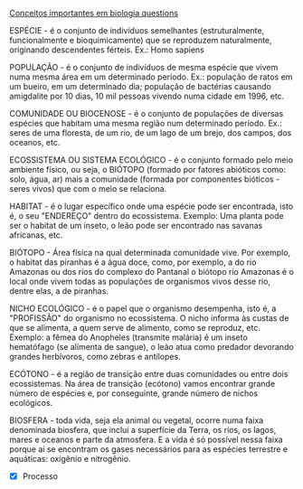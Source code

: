 [Conceitos importantes em biologia questions](Conceitos%20importantes%20em%20biologia%20questions.md)

ESPÉCIE - é o conjunto de indivíduos semelhantes (estruturalmente, funcionalmente e bioquimicamente) que se reproduzem naturalmente, originando descendentes férteis. Ex.: Homo sapiens

POPULAÇÃO - é o conjunto de indivíduos de mesma espécie que vivem numa mesma área em um determinado período. Ex.: população de ratos em um bueiro, em um determinado dia; população de bactérias causando amigdalite por 10 dias, 10 mil pessoas vivendo numa cidade em 1996, etc.

COMUNIDADE OU BIOCENOSE - é o conjunto de populações de diversas espécies que habitam uma mesma região num determinado período. Ex.: seres de uma floresta, de um rio, de um lago de um brejo, dos campos, dos oceanos, etc.

ECOSSISTEMA OU SISTEMA ECOLÓGICO - é o conjunto formado pelo meio ambiente físico, ou seja, o BIÓTOPO (formado por fatores abióticos como: solo, água, ar) mais a comunidade (formada por componentes bióticos - seres vivos) que com o meio se relaciona.

HABITAT - é o lugar específico onde uma espécie pode ser encontrada, isto é, o seu "ENDEREÇO" dentro do ecossistema. Exemplo: Uma planta pode ser o habitat de um inseto, o leão pode ser encontrado nas savanas africanas, etc.

BIÓTOPO - Área física na qual determinada comunidade vive. Por exemplo, o habitat das piranhas é a água doce, como, por exemplo, a do rio Amazonas ou dos rios do complexo do Pantanal o biótopo rio Amazonas é o local onde vivem todas as populações de organismos vivos desse rio, dentre elas, a de piranhas.

NICHO ECOLÓGICO - é o papel que o organismo desempenha, isto é, a "PROFISSÃO" do organismo no ecossistema. O nicho informa às custas de que se alimenta, a quem serve de alimento, como se reproduz, etc. Exemplo: a fêmea do Anopheles (transmite malária) é um inseto hematófago (se alimenta de sangue), o leão atua como predador devorando grandes herbívoros, como zebras e antílopes.

ECÓTONO - é a região de transição entre duas comunidades ou entre dois ecossistemas. Na área de transição (ecótono) vamos encontrar grande número de espécies e, por conseguinte, grande número de nichos ecológicos.

BIOSFERA - toda vida, seja ela animal ou vegetal, ocorre numa faixa denominada biosfera, que inclui a superfície da Terra, os rios, os lagos, mares e oceanos e parte da atmosfera. E a vida é só possível nessa faixa porque aí se encontram os gases necessários para as espécies terrestre e aquáticas: oxigênio e nitrogênio.

- [x] Processo 
